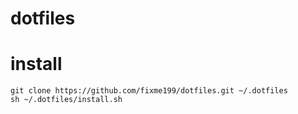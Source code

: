 # dotfiles

# install

```
git clone https://github.com/fixme199/dotfiles.git ~/.dotfiles
sh ~/.dotfiles/install.sh
```
